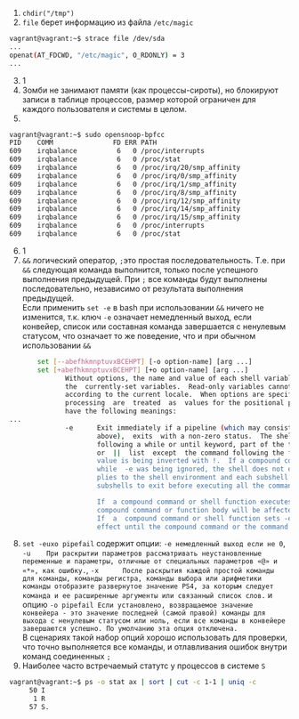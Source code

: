 1. `chdir("/tmp")`  
2. `file` берет информацию из файла `/etc/magic`  
```bash
vagrant@vagrant:~$ strace file /dev/sda
...
openat(AT_FDCWD, "/etc/magic", O_RDONLY) = 3
...
```
3. 1
4. Зомби не занимают памяти (как процессы-сироты), но блокируют записи в таблице процессов, размер которой ограничен для каждого пользователя и системы в целом.
5. 
```bash
vagrant@vagrant:~$ sudo opensnoop-bpfcc
PID    COMM               FD ERR PATH
609    irqbalance          6   0 /proc/interrupts
609    irqbalance          6   0 /proc/stat
609    irqbalance          6   0 /proc/irq/20/smp_affinity
609    irqbalance          6   0 /proc/irq/0/smp_affinity
609    irqbalance          6   0 /proc/irq/1/smp_affinity
609    irqbalance          6   0 /proc/irq/8/smp_affinity
609    irqbalance          6   0 /proc/irq/12/smp_affinity
609    irqbalance          6   0 /proc/irq/14/smp_affinity
609    irqbalance          6   0 /proc/irq/15/smp_affinity
609    irqbalance          6   0 /proc/interrupts
609    irqbalance          6   0 /proc/stat 
```
6. 1
7. `&&` логический оператор, `;`это простая последовательность. Т.е. при `&&` следующая команда выполнится, только после успешного выполнения предыдущей. При `;` все команды будут выполнены последовательно, независимо от результата выполнения предыдущей.  
Если применить `set -e` в bash при использовании `&&` ничего не изменится, т.к. ключ `-e` означает немедленный выход, если конвейер, список или составная команда завершается с ненулевым статусом, что означает то же поведение, что и при обычном использовании `&&`  
```bash
       set [--abefhkmnptuvxBCEHPT] [-o option-name] [arg ...]
       set [+abefhkmnptuvxBCEHPT] [+o option-name] [arg ...]
              Without options, the name and value of each shell variable are displayed in a format that can be reused as input for setting or  resetting
              the  currently-set variables.  Read-only variables cannot be reset.  In posix mode, only shell variables are listed.  The output is sorted
              according to the current locale.  When options are specified, they set or unset shell attributes.  Any arguments  remaining  after  option
              processing  are  treated  as  values for the positional parameters and are assigned, in order, to $1, $2, ...  $n.  Options, if specified,
              have the following meanings:
...
              -e      Exit immediately if a pipeline (which may consist of a single simple command), a list, or a compound command  (see  SHELL  GRAMMAR
                      above),  exits  with a non-zero status.  The shell does not exit if the command that fails is part of the command list immediately
                      following a while or until keyword, part of the test following the if or elif reserved words, part of any command executed in a &&
                      or  ||  list  except  the command following the final && or ||, any command in a pipeline but the last, or if the command's return
                      value is being inverted with !.  If a compound command other than a subshell returns a non-zero status because  a  command  failed
                      while  -e was being ignored, the shell does not exit.  A trap on ERR, if set, is executed before the shell exits.  This option ap‐
                      plies to the shell environment and each subshell environment separately (see COMMAND EXECUTION ENVIRONMENT above), and  may  cause
                      subshells to exit before executing all the commands in the subshell.

                      If  a compound command or shell function executes in a context where -e is being ignored, none of the commands executed within the
                      compound command or function body will be affected by the -e setting, even if -e is set and a command returns  a  failure  status.
                      If  a  compound command or shell function sets -e while executing in a context where -e is ignored, that setting will not have any
                      effect until the compound command or the command containing the function call completes. 
```
8. `set -euxo pipefail` содержит опции: `-e немедленный выход если не 0`, `-u    При раскрытии параметров рассматривать неустановленные переменные и параметры, отличные от специальных параметров «@» и «*», как ошибку.`, `-x      После раскрытия каждой простой команды для команды, команды регистра, команды выбора или арифметики команды отобразите развернутое значение PS4, за которым следует команда и ее расширенные аргументы или связанный список слов.` и опцию `-o pipefail Если установлено, возвращаемое значение конвейера - это значение последней (самой правой) команды для выхода с ненулевым статусом или ноль, если все команды в конвейере завершаются успешно. По умолчанию эта опция отключена.`  
В сценариях такой набор опций хорошо использовать для проверки, что точно выполняется все команды, и отлавливания ошибок внутри команд соединенных `;`
9. Наиболее часто встречаемый статутс у процессов в системе `S`
```bash
vagrant@vagrant:~$ ps -o stat ax | sort | cut -c 1-1 | uniq -c
     50 I
      1 R
     57 S. 
```

